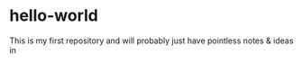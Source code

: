 # hello-world
This is my first repository and will probably just have pointless notes &amp; ideas in
